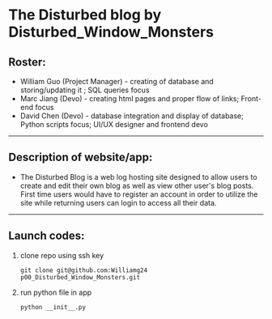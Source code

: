 # The Disturbed blog by Disturbed_Window_Monsters

## Roster:

- William Guo (Project Manager) - creating of database and storing/updating it ; SQL queries focus
- Marc Jiang (Devo) - creating html pages and proper flow of links; Front-end focus
- David Chen (Devo) - database integration and display of database; Python scripts focus; UI/UX designer and frontend devo

---

## Description of website/app:

- The Disturbed Blog is a web log hosting site designed to allow users to create and edit their own blog as well as view other user's blog posts. First time users
  would have to register an account in order to utilize the site while returning users can login to access all their data.

---

## Launch codes:

1. clone repo using ssh key
   ```
   git clone git@github.com:Williamg24 p00_Disturbed_Window_Monsters.git
   ```
2. run python file in app
   ```
   python __init__.py
   ```
